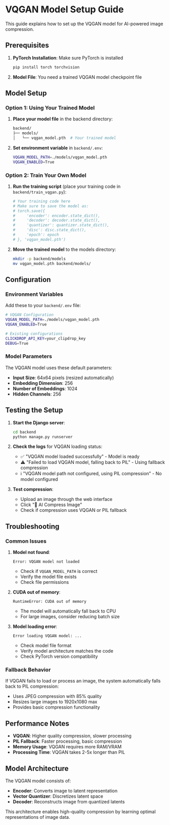 # VQGAN Model Setup Guide

This guide explains how to set up the VQGAN model for AI-powered image compression.

## Prerequisites

1. **PyTorch Installation**: Make sure PyTorch is installed
   ```bash
   pip install torch torchvision
   ```

2. **Model File**: You need a trained VQGAN model checkpoint file

## Model Setup

### Option 1: Using Your Trained Model

1. **Place your model file** in the backend directory:
   ```bash
   backend/
   ├── models/
   │   └── vqgan_model.pth  # Your trained model
   ```

2. **Set environment variable** in `backend/.env`:
   ```bash
   VQGAN_MODEL_PATH=./models/vqgan_model.pth
   VQGAN_ENABLED=True
   ```

### Option 2: Train Your Own Model

1. **Run the training script** (place your training code in `backend/train_vqgan.py`):
   ```python
   # Your training code here
   # Make sure to save the model as:
   # torch.save({
   #     'encoder': encoder.state_dict(),
   #     'decoder': decoder.state_dict(),
   #     'quantizer': quantizer.state_dict(),
   #     'disc': disc.state_dict(),
   #     'epoch': epoch
   # }, 'vqgan_model.pth')
   ```

2. **Move the trained model** to the models directory:
   ```bash
   mkdir -p backend/models
   mv vqgan_model.pth backend/models/
   ```

## Configuration

### Environment Variables

Add these to your `backend/.env` file:

```bash
# VQGAN Configuration
VQGAN_MODEL_PATH=./models/vqgan_model.pth
VQGAN_ENABLED=True

# Existing configurations
CLICKDROP_API_KEY=your_clipdrop_key
DEBUG=True
```

### Model Parameters

The VQGAN model uses these default parameters:
- **Input Size**: 64x64 pixels (resized automatically)
- **Embedding Dimension**: 256
- **Number of Embeddings**: 1024
- **Hidden Channels**: 256

## Testing the Setup

1. **Start the Django server**:
   ```bash
   cd backend
   python manage.py runserver
   ```

2. **Check the logs** for VQGAN loading status:
   - ✅ "VQGAN model loaded successfully" - Model is ready
   - ⚠️ "Failed to load VQGAN model, falling back to PIL" - Using fallback compression
   - ℹ️ "VQGAN model path not configured, using PIL compression" - No model configured

3. **Test compression**:
   - Upload an image through the web interface
   - Click "🤖 AI Compress Image"
   - Check if compression uses VQGAN or PIL fallback

## Troubleshooting

### Common Issues

1. **Model not found**:
   ```
   Error: VQGAN model not loaded
   ```
   - Check if `VQGAN_MODEL_PATH` is correct
   - Verify the model file exists
   - Check file permissions

2. **CUDA out of memory**:
   ```
   RuntimeError: CUDA out of memory
   ```
   - The model will automatically fall back to CPU
   - For large images, consider reducing batch size

3. **Model loading error**:
   ```
   Error loading VQGAN model: ...
   ```
   - Check model file format
   - Verify model architecture matches the code
   - Check PyTorch version compatibility

### Fallback Behavior

If VQGAN fails to load or process an image, the system automatically falls back to PIL compression:
- Uses JPEG compression with 85% quality
- Resizes large images to 1920x1080 max
- Provides basic compression functionality

## Performance Notes

- **VQGAN**: Higher quality compression, slower processing
- **PIL Fallback**: Faster processing, basic compression
- **Memory Usage**: VQGAN requires more RAM/VRAM
- **Processing Time**: VQGAN takes 2-5x longer than PIL

## Model Architecture

The VQGAN model consists of:
- **Encoder**: Converts image to latent representation
- **Vector Quantizer**: Discretizes latent space
- **Decoder**: Reconstructs image from quantized latents

This architecture enables high-quality compression by learning optimal representations of image data.
